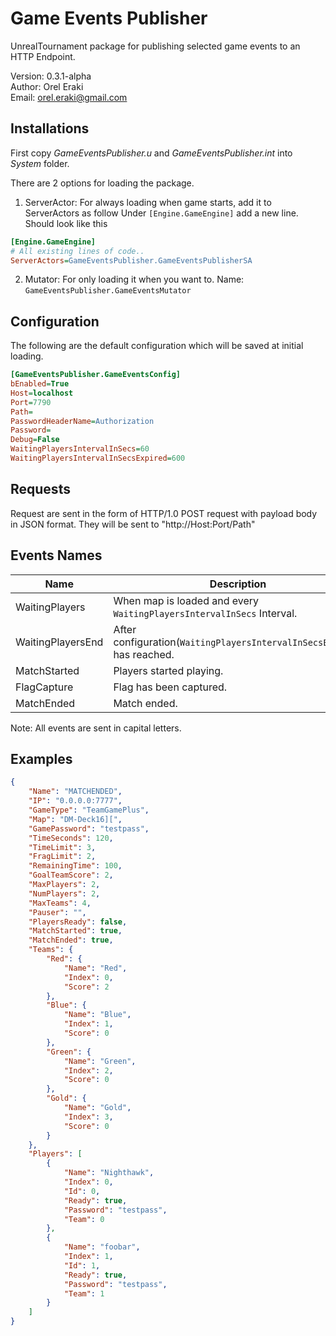 # Game Events Publisher

UnrealTournament package for publishing selected game events to an HTTP Endpoint.

Version: 0.3.1-alpha<br>
Author: Orel Eraki<br>
Email: orel.eraki@gmail.com<br>

## Installations
First copy *GameEventsPublisher.u* and *GameEventsPublisher.int* into *System* folder.

There are 2 options for loading the package.

1. ServerActor: For always loading when game starts, add it to ServerActors as follow
Under `[Engine.GameEngine]` add a new line.
Should look like this
```ini
[Engine.GameEngine]
# All existing lines of code..
ServerActors=GameEventsPublisher.GameEventsPublisherSA
```

2. Mutator: For only loading it when you want to.
Name: `GameEventsPublisher.GameEventsMutator`

## Configuration
The following are the default configuration which will be saved at initial loading.

```ini
[GameEventsPublisher.GameEventsConfig]
bEnabled=True
Host=localhost
Port=7790
Path=
PasswordHeaderName=Authorization
Password=
Debug=False
WaitingPlayersIntervalInSecs=60
WaitingPlayersIntervalInSecsExpired=600
```

## Requests
Request are sent in the form of HTTP/1.0 POST request with payload body in JSON format.
They will be sent to "http://Host:Port/Path"

## Events Names
| Name                  | Description |
| -----------           | ----------- |
| WaitingPlayers        | When map is loaded and every `WaitingPlayersIntervalInSecs` Interval.
| WaitingPlayersEnd     | After configuration(`WaitingPlayersIntervalInSecsExpired`) has reached.
| MatchStarted          | Players started playing.
| FlagCapture          	| Flag has been captured.
| MatchEnded            | Match ended.

Note: All events are sent in capital letters.

## Examples

```json
{
	"Name": "MATCHENDED",
	"IP": "0.0.0.0:7777",
	"GameType": "TeamGamePlus",
	"Map": "DM-Deck16][",
	"GamePassword": "testpass",
	"TimeSeconds": 120,
	"TimeLimit": 3,
	"FragLimit": 2,
	"RemainingTime": 100,
	"GoalTeamScore": 2,
	"MaxPlayers": 2,
	"NumPlayers": 2,
	"MaxTeams": 4,
	"Pauser": "",
	"PlayersReady": false,
	"MatchStarted": true,
	"MatchEnded": true,
	"Teams": {
		"Red": {
			"Name": "Red",
			"Index": 0,
			"Score": 2
		},
		"Blue": {
			"Name": "Blue",
			"Index": 1,
			"Score": 0
		},
		"Green": {
			"Name": "Green",
			"Index": 2,
			"Score": 0
		},
		"Gold": {
			"Name": "Gold",
			"Index": 3,
			"Score": 0
		}
	},
	"Players": [
		{
			"Name": "Nighthawk",
			"Index": 0,
			"Id": 0,
			"Ready": true,
			"Password": "testpass",
			"Team": 0
		},
		{
			"Name": "foobar",
			"Index": 1,
			"Id": 1,
			"Ready": true,
			"Password": "testpass",
			"Team": 1
		}
	]
}
```